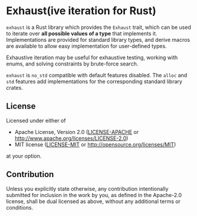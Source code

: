 Exhaust(ive iteration for Rust)
===============================

`exhaust` is a Rust library which provides the `Exhaust` trait, which can be used to iterate over **all possible values of a type** that implements it. Implementations are provided for standard library types, and derive macros are available to allow easy implementation for user-defined types.

Exhaustive iteration may be useful for exhaustive testing, working with enums, and solving constraints by brute-force search.

`exhaust` is `no_std` compatible with default features disabled. The `alloc` and `std` features add implementations for the corresponding standard library crates.

License
-------

Licensed under either of

 * Apache License, Version 2.0
   ([LICENSE-APACHE](LICENSE-APACHE) or http://www.apache.org/licenses/LICENSE-2.0)
 * MIT license
   ([LICENSE-MIT](LICENSE-MIT) or http://opensource.org/licenses/MIT)

at your option.

Contribution
------------

Unless you explicitly state otherwise, any contribution intentionally submitted
for inclusion in the work by you, as defined in the Apache-2.0 license, shall be
dual licensed as above, without any additional terms or conditions.